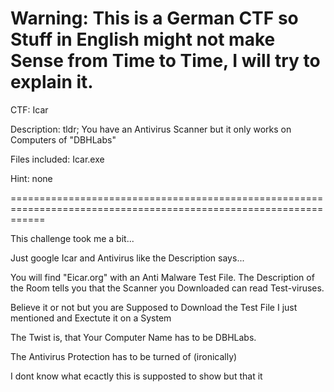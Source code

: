 Warning: This is a German CTF so Stuff in English might not make Sense from Time to Time, I will try to explain it.
===================================================================================================================


CTF: Icar

Description: tldr; You have an Antivirus Scanner but it only works on Computers of "DBHLabs"

Files included: Icar.exe

Hint: none

==================================================================================================================

This challenge took me a bit...

Just google Icar and Antivirus like the Description says...

You will find "Eicar.org" with an Anti Malware Test File. The Description of the Room tells you that the Scanner you Downloaded can read Test-viruses.

Believe it or not but you are Supposed to Download the Test File I just mentioned and Exectute it on a System

The Twist is, that Your Computer Name has to be DBHLabs.

The Antivirus Protection has to be turned of (ironically)


I dont know what ecactly this is supposted to show but that it